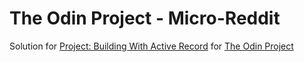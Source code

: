 # The Odin Project - Micro-Reddit

Solution for [Project: Building With Active Record](https://www.theodinproject.com/courses/ruby-on-rails/lessons/building-with-active-record) for [The Odin Project](https://www.theodinproject.com)
